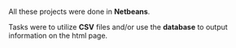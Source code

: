 All these projects were done in <b>Netbeans</b>.

Tasks were to utilize <b>CSV</b> files and/or use the <b>database</b> to output information on the html page.
 
